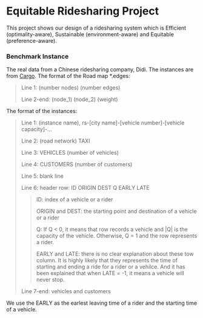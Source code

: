 # Equitable Ridesharing Project

This project shows our design of a ridesharing system which is Efficient (optimality-aware), Sustainable (environment-aware) and Equitable (preference-aware). 

### Benchmark Instance

The real data from a Chinese ridesharing company, Didi. 
The instances are from [Cargo](https://github.com/jamjpan/Cargo_benchmark).
The format of the Road map *.edges:
> Line 1: (number nodes) (number edges)
>
> Line 2-end: (node_1) (node_2) (weight)

The format of the instances:
> Line 1: (instance name), rs-\[city name\]-\[vehicle number\]-\[vehicle capacity\]-...
>
> Line 2: (road network) TAXI
>
> Line 3: VEHICLES (number of vehicles)
>
> Line 4: CUSTOMERS (number of customers)
>
> Line 5: blank line
>
> Line 6: header row: ID    ORIGIN	DEST	Q	EARLY	LATE
>>
>> ID: index of a vehicle or a rider
>>
>> ORIGIN and DEST: the starting point and destination of a vehicle or a rider
>>
>> Q: If Q < 0, it means that row records a vehicle and |Q| is the capacity of the vehicle. Otherwise, Q = 1 and the row represents a rider.
>>
>> EARLY and LATE: there is no clear explanation about these tow column. It is highly likely that they represents the time of starting and ending a ride for a rider or a vehilce. And it has been explained that when LATE = -1, it means a vehicle will never stop. 
>
> Line 7-end: vehicles and customers

We use the EARLY as the earlest leaving time of a rider and the starting time of a vehicle. 

